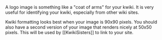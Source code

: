 A logo image is something like a "coat of arms" for your kwiki. It is very useful for identifying your kwiki, especially from other wiki sites.

Kwiki formatting looks best when your image is 90x90 pixels. You should also have a second version of your image that renders nicely at 50x50 pixels. This will be used by [[KwikiSisters]] to link to your site.
